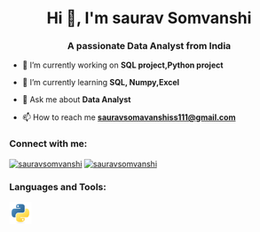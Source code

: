 <h1 align="center">Hi 👋, I'm saurav Somvanshi</h1>
<h3 align="center">A passionate Data Analyst from India</h3>

- 🔭 I’m currently working on **SQL project,Python project**

- 🌱 I’m currently learning **SQL, Numpy,Excel**

- 💬 Ask me about **Data Analyst**

- 📫 How to reach me **sauravsomavanshiss111@gmail.com**

<h3 align="left">Connect with me:</h3>
<p align="left">
<a href="https://linkedin.com/in/sauravsomvanshi" target="blank"><img align="center" src="https://raw.githubusercontent.com/rahuldkjain/github-profile-readme-generator/master/src/images/icons/Social/linked-in-alt.svg" alt="sauravsomvanshi" height="30" width="40" /></a>
<a href="https://www.leetcode.com/sauravsomvanshi" target="blank"><img align="center" src="https://raw.githubusercontent.com/rahuldkjain/github-profile-readme-generator/master/src/images/icons/Social/leet-code.svg" alt="sauravsomvanshi" height="30" width="40" /></a>
</p>

<h3 align="left">Languages and Tools:</h3>
<p align="left"> <a href="https://www.python.org" target="_blank" rel="noreferrer"> <img src="https://raw.githubusercontent.com/devicons/devicon/master/icons/python/python-original.svg" alt="python" width="40" height="40"/> </a> </p>
